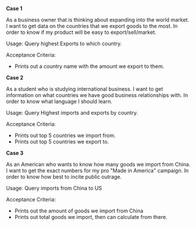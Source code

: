 **Case 1**

  As a business owner that is thinking about expanding into the world market.
  I want to get data on the countries that we export goods to the most.
  In order to know if my product will be easy to export/sell/market.

  Usage: Query highest Exports to which country.

  Acceptance Criteria:
  * Prints out a country name with the amount we export to them.

**Case 2**

  As a student who is studying international business.
  I want to get information on what countries we have good business relationships with.
  In order to know what language I should learn.

  Usage: Query Highest imports and exports by country.

  Acceptance Criteria:
  * Prints out top 5 countries we import from.
  * Prints out top 5 countries we export to.


**Case 3**

  As an American who wants to know how many goods we import from China.
  I want to get the exact numbers for my pro "Made in America" campaign.
  In order to know how best to incite public outrage.

  Usage: Query imports from China to US

  Acceptance Criteria:
  * Prints out the amount of goods we import from China
  * Prints out total goods we import, then can calculate from there.
